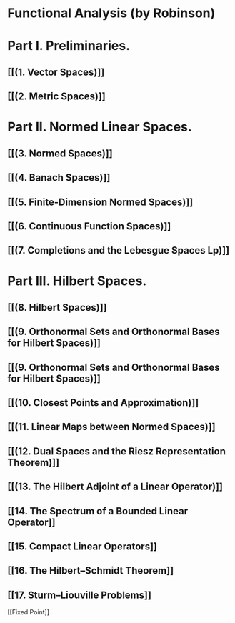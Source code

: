 # Functional Analysis (by Robinson)

# Part I. Preliminaries.
## [[(1. Vector Spaces)]]
## [[(2. Metric Spaces)]]
# Part II. Normed Linear Spaces.
## [[(3. Normed Spaces)]]
## [[(4. Banach Spaces)]]
## [[(5. Finite-Dimension Normed Spaces)]]
## [[(6. Continuous Function Spaces)]]
## [[(7. Completions and the Lebesgue Spaces Lp)]]
# Part III. Hilbert Spaces.
## [[(8. Hilbert Spaces)]]
## [[(9. Orthonormal Sets and Orthonormal Bases for Hilbert Spaces)]]

## [[(9. Orthonormal Sets and Orthonormal Bases for Hilbert Spaces)]]
## [[(10. Closest Points and Approximation)]]
## [[(11. Linear Maps between Normed Spaces)]]
## [[(12. Dual Spaces and the Riesz Representation Theorem)]]

## [[(13. The Hilbert Adjoint of a Linear Operator)]]
## [[14. The Spectrum of a Bounded Linear Operator]]
## [[15. Compact Linear Operators]]
## [[16. The Hilbert–Schmidt Theorem]]
## [[17. Sturm–Liouville Problems]]

[[Fixed Point]]